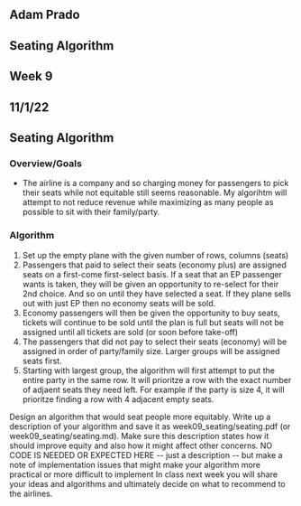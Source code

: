 ## Adam Prado
## Seating Algorithm
## Week 9 
## 11/1/22

## Seating Algorithm

### Overview/Goals
- The airline is a company and so charging money for passengers to pick their seats while not equitable still seems reasonable.  My algorihtm will attempt to not reduce revenue while maximizing as many people as possible to sit with their family/party.

### Algorithm
1) Set up the empty plane with the given number of rows, columns (seats)
2) Passengers that paid to select their seats (economy plus) are assigned seats on a first-come first-select basis.  If a seat that an EP passenger wants is taken, they will be given an opportunity to re-select for their 2nd choice.  And so on until they have selected a seat.  If they plane sells out with just EP then no economy seats will be sold.
3) Economy passengers will then be given the opportunity to buy seats, tickets will continue to be sold until the plan is full but seats will not be assigned until all tickets are sold (or soon before take-off)
5) The passengers that did not pay to select their seats (economy) will be assigned in order of party/family size.  Larger groups will be assigned seats first.
6) Starting with largest group, the algorithm will first attempt to put the entire party in the same row.  It will prioritze a row with the exact number of adjaent seats they need left.  For example if the party is size 4, it will prioritze finding a row with 4 adjacent empty seats.  

Design an algorithm that would seat people more equitably.
Write up a description of your algorithm and save it as week09_seating/seating.pdf (or week09_seating/seating.md). Make sure this description states how it should improve equity and also how it might affect other concerns.
NO CODE IS NEEDED OR EXPECTED HERE -- just a description -- but make a note of implementation issues that might make your algorithm more practical or more difficult to implement
In class next week you will share your ideas and algorithms and ultimately decide on what to recommend to the airlines.
